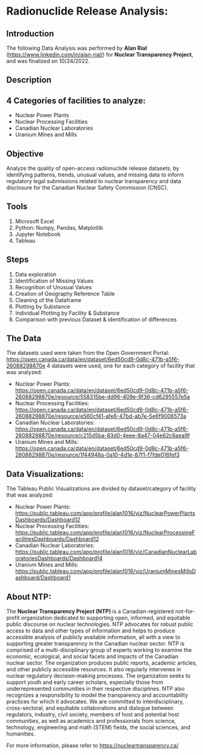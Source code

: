 # Radionuclide Release Analysis:

## Introduction
The following Data Analysis was performed by **Alan Rial** (https://www.linkedin.com/in/alan-rial/) for **Nuclear Transparency Project**, and was finalized on 10/24/2022. 

## Description


## 4 Categories of facilities to analyze:
- Nuclear Power Plants
- Nuclear Processing Facilities
- Canadian Nuclear Laboratories
- Uranium Mines and Mills

## Objective
Analyze the quality of open-access radionuclide release datasets, by identifying patterns, trends, unusual values, and missing data to inform regulatory legal submissions related to nuclear transparency and data disclosure for the Canadian Nuclear Safety Commission (CNSC).

## Tools
1) Microsoft Excel
2) Python: Numpy, Pandas, Matplotlib
3) Jupyter Notebook
4) Tableau 

## Steps
1) Data exploration
2) Identification of Missing Values
3) Recognition of Unusual Values
4) Creation of Geography Reference Table
5) Cleaning of the Dataframe
6) Plotting by Substance
7) Individual Plotting by Facility & Substance
8) Comparison with previous Dataset & identification of differences

## The Data
The datasets used were taken from the Open Government Portal: https://open.canada.ca/data/en/dataset/6ed50cd9-0d8c-471b-a5f6-26088298870e
4 datasets were used, one for each category of facility that was analyzed:
- Nuclear Power Plants: https://open.canada.ca/data/en/dataset/6ed50cd9-0d8c-471b-a5f6-26088298870e/resource/558315be-dd96-409e-9f36-cd6295557e5a
- Nuclear Processing Facilities: https://open.canada.ca/data/en/dataset/6ed50cd9-0d8c-471b-a5f6-26088298870e/resource/e560cf41-afe6-47bd-ab7e-5e6f9006573a
- Canadian Nuclear Laboratories: https://open.canada.ca/data/en/dataset/6ed50cd9-0d8c-471b-a5f6-26088298870e/resource/c215d5ba-83d0-4eee-8a47-04e62c6aea9f
- Uranium Mines and Mills: https://open.canada.ca/data/en/dataset/6ed50cd9-0d8c-471b-a5f6-26088298870e/resource/1f44948a-0a10-4d1e-87f1-f7fde016fef3

## Data Visualizations:
The Tableau Public Visualizations are divided by dataset/category of facility that was analyzed: 
- Nuclear Power Plants: https://public.tableau.com/app/profile/alan1016/viz/NuclearPowerPlantsDashboards/Dashboard12 
- Nuclear Processing Facilities: https://public.tableau.com/app/profile/alan1016/viz/NuclearProcessingFacilitiesDashboards/Dashboard12
- Canadian Nuclear Laboratories: https://public.tableau.com/app/profile/alan1016/viz/CanadianNuclearLaboratoriesDashboards/Dashboard14
- Uranium Mines and Mills: https://public.tableau.com/app/profile/alan1016/viz/UraniumMinesMillsDashboard/Dashboard1

## About NTP:
The **Nuclear Transparency Project (NTP)** is a Canadian-registered not-for-profit organization dedicated to supporting open, informed, and equitable public discourse on nuclear technologies. NTP advocates for robust public access to data and other types of information and helps to produce accessible analysis of publicly available information, all with a view to supporting greater transparency in the Canadian nuclear sector. NTP is comprised of a multi-disciplinary group of experts working to examine the economic, ecological, and social facets and impacts of the Canadian nuclear sector. The organization produces public reports, academic articles, and other publicly accessible resources. It also regularly intervenes in nuclear regulatory decision-making processes. The organization seeks to support youth and early career scholars, especially those from underrepresented communities in their respective disciplines. NTP also recognizes a responsibility to model the transparency and accountability practices for which it advocates. We are committed to interdisciplinary, cross-sectoral, and equitable collaborations and dialogue between regulators, industry, civil society, members of host and potential host communities, as well as academics and professionals from science, technology, engineering and math (STEM) fields, the social sciences, and humanities.

For more information, please refer to https://nucleartransparency.ca/
